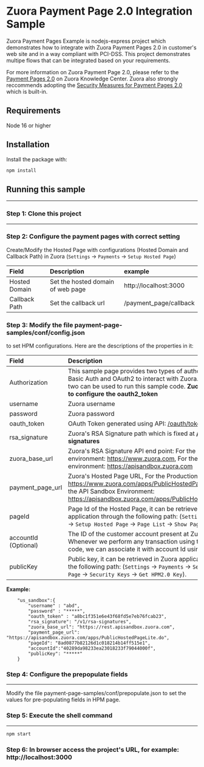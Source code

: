 # Zuora Payment Page 2.0 Integration Sample

Zuora Payment Pages Example is nodejs-express project which demonstrates how to integrate with Zuora Payment Pages 2.0 in customer's web site and in a way compliant with PCI-DSS. This project demonstrates multipe flows that can be integrated based on your requirements.

For more information on Zuora Payment Page 2.0, please refer to the [Payment Pages 2.0](https://knowledgecenter.zuora.com/Billing/Billing_and_Payments/LA_Hosted_Payment_Pages/B_Payment_Pages_2.0/B_Security_Measures_for_Payment_Pages_2.0) on Zuora Knowledge Center. Zuora also strongly reccommends adopting the [Security Measures for Payment Pages 2.0](https://knowledgecenter.zuora.com/Billing/Billing_and_Payments/LA_Hosted_Payment_Pages/B_Payment_Pages_2.0/B_Security_Measures_for_Payment_Pages_2.0) which is built-in.


## Requirements

Node 16 or higher

## Installation

Install the package with:

```sh
npm install 
```

## Running this sample
---
### Step 1: Clone this project
---
### Step 2:  Configure the payment pages with correct setting

Create/Modify the Hosted Page with configurations (Hosted Domain and Callback Path) in Zuora (`Settings` -> `Payments` -> `Setup Hosted Page`) 


 Field | Description |  example 
 :---|:---|:---|
 Hosted Domain| Set the hosted domain of web page | http://localhost:3000
 Callback Path| Set the callback url | /payment_page/callback 

### Step 3: Modify the file payment-page-samples/conf/config.json 
to set HPM configurations. Here are the descriptions of the properties in it:


 Field | Description 
 :---|:---|
Authorization| This sample page provides two types of authorization namely Basic Auth and OAuth2 to interact with Zuora. Either of these two can be used to run this sample code. **Zuora recomments to configure the oauth2_token**|
username | Zuora username|
password | Zuora password|
oauth_token |OAuth Token generated using API: [/oauth/token](https://www.zuora.com/developer/api-reference/#operation/createToken) |
rsa_signature | Zuora's RSA Signature path which is fixed at **/v1/rsa-signatures** |
zuora_base_url |Zuora's RSA Signature API end point: For the production environment: https://www.zuora.com, For the API Sandbox environment: https://apisandbox.zuora.com |
payment_page_url|  Zuora's Hosted Page URL, For the Production Environment: https://www.zuora.com/apps/PublicHostedPageLite.do , For the API Sandbox Environment: https://apisandbox.zuora.com/apps/PublicHostedPageLite.do |
pageId| Page Id of the Hosted Page, it can be retrieved in Zuora application through the following path: (`Settings` -> `Payments` -> `Setup Hosted Page` -> `Page List` -> `Show Page Id`)|
| accountId (Optional)|  The ID of the customer account present at Zuora's side. Whenever we perform any transaction using this sample code, we can associate it with account Id using this field. |
| publicKey | Public key, it can be retrieved in Zuora application through the following path: (`Settings` -> `Payments` -> `Setup Hosted Page` -> `Security Keys` -> `Get HPM2.0 Key`). |
**Example:**

```
    "us_sandbox":{
        "username" : "abd",
        "password" : "*****",
        "oauth_token" : "a8bc1f351e6e43f68fd5e7eb76fcab23",
        "rsa_signature": "/v1/rsa-signatures",
        "zuora_base_url": "https://rest.apisandbox.zuora.com",
        "payment_page_url": "https://apisandbox.zuora.com/apps/PublicHostedPageLite.do",
        "pageId": "8ad0877b82126d1c018214b14ff515e1",
        "accountId":"40289da98233ea23018233f79044000f",
        "publicKey": "*****"
    }
```

### Step 4:  Configure the prepopulate fields
---
Modify the file payment-page-samples/conf/prepopulate.json to set the values for pre-populating fields in HPM page.

### Step 5:  Execute the shell command
---
```sh
npm start
```
	
### Step 6: In browser access the project's URL, for example: http://localhost:3000


